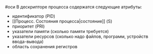 #оси 
В дескрипторе процесса содержатся следующие атрибуты:
- идентификатор (PID)
- [[Процесс. Состояния процесса|состояние]] (S)
- приоритет (PRI)
- указатели памяти (сколько памяти требуется)
- указатели ресурсов (сколько надо файлов, программ, устройств ввода-вывода)
- область сохранения регистров